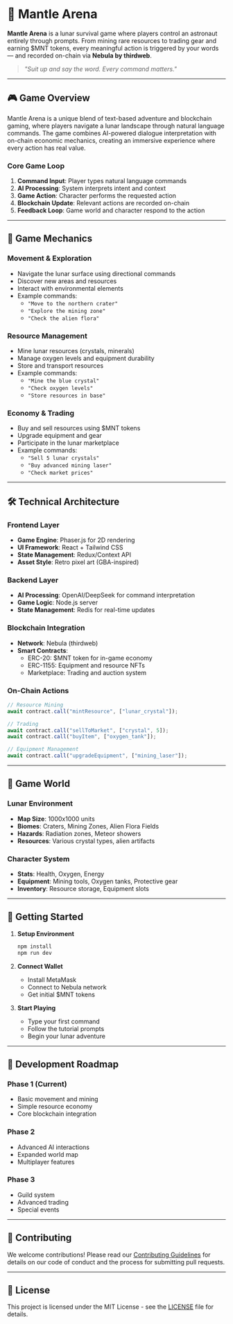 # 🌌 Mantle Arena

**Mantle Arena** is a lunar survival game where players control an astronaut entirely through prompts. From mining rare resources to trading gear and earning $MNT tokens, every meaningful action is triggered by your words — and recorded on-chain via **Nebula by thirdweb**.

> _"Suit up and say the word. Every command matters."_

---

## 🎮 Game Overview

Mantle Arena is a unique blend of text-based adventure and blockchain gaming, where players navigate a lunar landscape through natural language commands. The game combines AI-powered dialogue interpretation with on-chain economic mechanics, creating an immersive experience where every action has real value.

### Core Game Loop

1. **Command Input**: Player types natural language commands
2. **AI Processing**: System interprets intent and context
3. **Game Action**: Character performs the requested action
4. **Blockchain Update**: Relevant actions are recorded on-chain
5. **Feedback Loop**: Game world and character respond to the action

---

## 🎯 Game Mechanics

### Movement & Exploration

- Navigate the lunar surface using directional commands
- Discover new areas and resources
- Interact with environmental elements
- Example commands:
  - `"Move to the northern crater"`
  - `"Explore the mining zone"`
  - `"Check the alien flora"`

### Resource Management

- Mine lunar resources (crystals, minerals)
- Manage oxygen levels and equipment durability
- Store and transport resources
- Example commands:
  - `"Mine the blue crystal"`
  - `"Check oxygen levels"`
  - `"Store resources in base"`

### Economy & Trading

- Buy and sell resources using $MNT tokens
- Upgrade equipment and gear
- Participate in the lunar marketplace
- Example commands:
  - `"Sell 5 lunar crystals"`
  - `"Buy advanced mining laser"`
  - `"Check market prices"`

---

## 🛠 Technical Architecture

### Frontend Layer

- **Game Engine**: Phaser.js for 2D rendering
- **UI Framework**: React + Tailwind CSS
- **State Management**: Redux/Context API
- **Asset Style**: Retro pixel art (GBA-inspired)

### Backend Layer

- **AI Processing**: OpenAI/DeepSeek for command interpretation
- **Game Logic**: Node.js server
- **State Management**: Redis for real-time updates

### Blockchain Integration

- **Network**: Nebula (thirdweb)
- **Smart Contracts**:
  - ERC-20: $MNT token for in-game economy
  - ERC-1155: Equipment and resource NFTs
  - Marketplace: Trading and auction system

### On-Chain Actions

```js
// Resource Mining
await contract.call("mintResource", ["lunar_crystal"]);

// Trading
await contract.call("sellToMarket", ["crystal", 5]);
await contract.call("buyItem", ["oxygen_tank"]);

// Equipment Management
await contract.call("upgradeEquipment", ["mining_laser"]);
```

---

## 🎨 Game World

### Lunar Environment

- **Map Size**: 1000x1000 units
- **Biomes**: Craters, Mining Zones, Alien Flora Fields
- **Hazards**: Radiation zones, Meteor showers
- **Resources**: Various crystal types, alien artifacts

### Character System

- **Stats**: Health, Oxygen, Energy
- **Equipment**: Mining tools, Oxygen tanks, Protective gear
- **Inventory**: Resource storage, Equipment slots

---

## 🚀 Getting Started

1. **Setup Environment**

   ```bash
   npm install
   npm run dev
   ```

2. **Connect Wallet**

   - Install MetaMask
   - Connect to Nebula network
   - Get initial $MNT tokens

3. **Start Playing**
   - Type your first command
   - Follow the tutorial prompts
   - Begin your lunar adventure

---

## 📝 Development Roadmap

### Phase 1 (Current)

- Basic movement and mining
- Simple resource economy
- Core blockchain integration

### Phase 2

- Advanced AI interactions
- Expanded world map
- Multiplayer features

### Phase 3

- Guild system
- Advanced trading
- Special events

---

## 🤝 Contributing

We welcome contributions! Please read our [Contributing Guidelines](CONTRIBUTING.md) for details on our code of conduct and the process for submitting pull requests.

---

## 📄 License

This project is licensed under the MIT License - see the [LICENSE](LICENSE) file for details.
